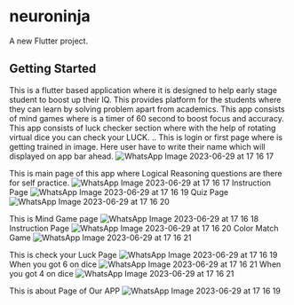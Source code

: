 # neuroninja

A new Flutter project.

## Getting Started

This is a flutter based application where it is designed to help early stage student to boost up their IQ. This provides platform for the students where they can learn by solving problem apart from academics. This app consists of mind games where is a timer of 60 second to boost focus and accuracy. This app consists of luck checker section where with the help of rotating virtual dice you can check your LUCK.
..
This is login or first page where is getting trained in image. Here user have to write their name which will displayed on app bar ahead.
![WhatsApp Image 2023-06-29 at 17 16 17](https://github.com/itheaks/NeuroNinga/assets/134759689/2bfb6244-3322-4a67-8ef7-6192be25639a)


This is main page of this app where Logical Reasoning questions are there for self practice.
![WhatsApp Image 2023-06-29 at 17 16 17](https://github.com/itheaks/NeuroNinga/assets/134759689/670b40dc-b765-4020-8df7-bb4538b275dc)
Instruction Page
![WhatsApp Image 2023-06-29 at 17 16 19](https://github.com/itheaks/NeuroNinga/assets/134759689/814864f3-4738-426f-8145-fe92a68104c2)
Quiz Page
![WhatsApp Image 2023-06-29 at 17 16 20](https://github.com/itheaks/NeuroNinga/assets/134759689/54c49275-b653-499a-accc-7d4a0a05b04e)


This is Mind Game page
![WhatsApp Image 2023-06-29 at 17 16 18](https://github.com/itheaks/NeuroNinga/assets/134759689/eb1eb9d7-c7f5-49df-b57d-9d4f02bff3f6)
Instruction Page
![WhatsApp Image 2023-06-29 at 17 16 20](https://github.com/itheaks/NeuroNinga/assets/134759689/5f1e4cf9-77aa-4244-9e69-34913a35537a)
Color Match Game
![WhatsApp Image 2023-06-29 at 17 16 21](https://github.com/itheaks/NeuroNinga/assets/134759689/9f090a5a-2dc9-49ac-b201-876dc0f1bc13)


This is check your Luck Page
![WhatsApp Image 2023-06-29 at 17 16 19](https://github.com/itheaks/NeuroNinga/assets/134759689/9353725b-e590-4ea1-af84-74a520b4ffbc)
When you got 6 on dice
![WhatsApp Image 2023-06-29 at 17 16 21](https://github.com/itheaks/NeuroNinga/assets/134759689/38ac30fd-5a92-4f33-a4fb-cdac3b021fe9)
When you got 4 on dice
![WhatsApp Image 2023-06-29 at 17 16 21](https://github.com/itheaks/NeuroNinga/assets/134759689/654099b0-316e-4aa7-8996-f300f67060a0)


This is about Page of Our APP
![WhatsApp Image 2023-06-29 at 17 16 19](https://github.com/itheaks/NeuroNinga/assets/134759689/35c1d5c6-2a5a-469a-98a8-3786f01c3cb5)
